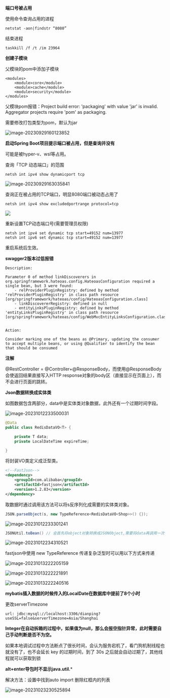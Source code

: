 

**端口号被占用**

使用命令查询占用的进程

```
netstat -aon|findstr “8080”
```

结束进程

```
taskkill /f /t /im 23964
```



**创建子模块**

父模块的pom中添加子模块

```
<modules>
    <module>core</module>
    <module>cache</module>
    <module>security</module>
</modules>
```



父模块pom报错：Project build error: 'packaging' with value 'jar' is invalid. Aggregator projects require 'pom' as packaging.

需要修改打包类型为pom，默认为jar

![image-20230929160123852](https://hexo0.oss-cn-shanghai.aliyuncs.com/blog/img/image-20230929160123852.png)



**启动Spring Boot项目提示端口被占用，但是查询并没有**

可能是被hyper-v、wsl等占用。

查询「TCP 动态端口」的范围

```
netsh int ipv4 show dynamicport tcp
```

![image-20230929163035841](https://hexo0.oss-cn-shanghai.aliyuncs.com/blog/img/image-20230929163035841.png)

查询正在被占用的TCP端口，明显8080端口被动态占用了

```
netsh int ipv4 show excludedportrange protocol=tcp
```

![](https://hexo0.oss-cn-shanghai.aliyuncs.com/blog/img/image-20230929163052491.png)

重新设置TCP动态端口号(需要管理员权限)

```
netsh int ipv4 set dynamic tcp start=49152 num=13977
netsh int ipv6 set dynamic tcp start=49152 num=13977
```

重启系统后生效。



**swagger2版本过低报错**

```
Description:
 
Parameter 0 of method linkDiscoverers in org.springframework.hateoas.config.HateoasConfiguration required a single bean, but 3 were found:
	- relProviderPluginRegistry: defined by method 'relProviderPluginRegistry' in class path resource [org/springframework/hateoas/config/HateoasConfiguration.class]
	- linkDiscovererRegistry: defined in null
	- entityLinksPluginRegistry: defined by method 'entityLinksPluginRegistry' in class path resource [org/springframework/hateoas/config/WebMvcEntityLinksConfiguration.class]
 
 
Action:
 
Consider marking one of the beans as @Primary, updating the consumer to accept multiple beans, or using @Qualifier to identify the bean that should be consumed
```

**注解**

@RestController = @Controller+@ResponseBody，而使用@ResponseBody会使返回结果直接写入HTTP response对象的body区（直接显示在页面上），而不会进行页面的跳转。



**Json数据转换成实体类**

如图数据包含两部分，data中是实体类对象数据，此外还有一个过期时间字段。

![image-20231012233500031](https://hexo0.oss-cn-shanghai.aliyuncs.com/blog/img/image-20231012233500031.png)

```java
@Data
public class RedisDataVO<T> {

    private T data;
    private LocalDateTime expireTime;

}
```

将封装VO类定义成泛型类。

```xml
<!--FastJson-->
<dependency>
    <groupId>com.alibaba</groupId>
    <artifactId>fastjson</artifactId>
    <version>1.2.83</version>
</dependency>
```

取数据时通过调用该方法可以将s反序列化成需要的实体类对象。

```java
JSON.parseObject(s, new TypeReference<RedisDataVO<Shop>>() {});
```

![image-20231012233301241](https://hexo0.oss-cn-shanghai.aliyuncs.com/blog/img/image-20231012233301241.png)

```java
JSONUtil.toBean() // 会首先将object对象转换成JSONObject,需要将data再调用一次该方法，才能转成对应的实体类对象。
```

![image-20231012234310521](https://hexo0.oss-cn-shanghai.aliyuncs.com/blog/img/image-20231012234310521.png)



fastjson中使用 new TypeReference 传递复杂泛型时可以用以下方式来传递

![image-20231013222205159](https://hexo0.oss-cn-shanghai.aliyuncs.com/blog/img/image-20231013222205159.png)

![image-20231013222221891](https://hexo0.oss-cn-shanghai.aliyuncs.com/blog/img/image-20231013222221891.png)

![image-20231013222240516](https://hexo0.oss-cn-shanghai.aliyuncs.com/blog/img/image-20231013222240516.png)



**mybatis插入数据的时候传入的LocalDate在数据库中提前了8个小时**

更改serverTimezone

```
url: jdbc:mysql://localhost:3306/dianping?useSSL=false&serverTimezone=Asia/Shanghai
```





**Integer在自动拆箱的过程中，如果值为null，那么会报空指针异常，此时需要自己手动判断是否不为空。**





如果本地调试过程中方法断点了很长时间，会认为服务宕机了，看门狗机制线程也就没有了，也不会延长 key 的过期时间，到了 30s 之后就会自动过期了，其他线程就可以获取到锁



**alt+enter导包时不显示java.util.*** 

解决方法：设置中找到auto import 删除红框内的列表

![image-20231023230525894](https://hexo0.oss-cn-shanghai.aliyuncs.com/blog/img/image-20231023230525894.png)

